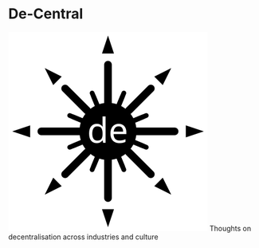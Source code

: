 # De-Central
![de-central logo](/assets/images/de-logo_v01.svg)
Thoughts on decentralisation across industries and culture
